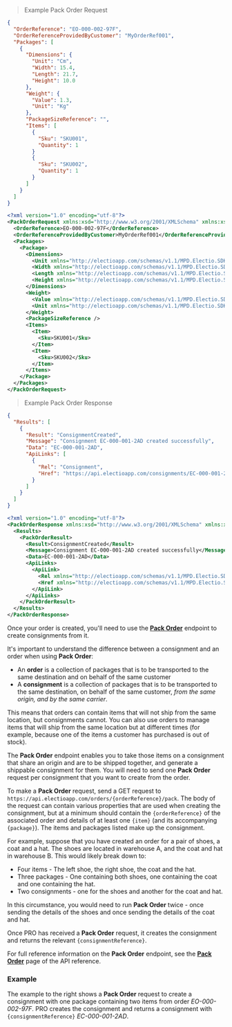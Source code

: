 > Example Pack Order Request

```json
{
  "OrderReference": "EO-000-002-97F",
  "OrderReferenceProvidedByCustomer": "MyOrderRef001",
  "Packages": [
    {
      "Dimensions": {
        "Unit": "Cm",
        "Width": 15.4,
        "Length": 21.7,
        "Height": 10.0
      },
      "Weight": {
        "Value": 1.3,
        "Unit": "Kg"
      },
      "PackageSizeReference": "",
      "Items": [
        {
          "Sku": "SKU001",
          "Quantity": 1
        }
        {
          "Sku": "SKU002",
          "Quantity": 1
        }        
      ]
    }
  ]
}
```

```xml
<?xml version="1.0" encoding="utf-8"?>
<PackOrderRequest xmlns:xsd="http://www.w3.org/2001/XMLSchema" xmlns:xsi="http://www.w3.org/2001/XMLSchema-instance" xmlns="http://electioapp.com/schemas/v1.1/MPD.Electio.SDK.DataTypes.PackOrders">
  <OrderReference>EO-000-002-97F</OrderReference>
  <OrderReferenceProvidedByCustomer>MyOrderRef001</OrderReferenceProvidedByCustomer>
  <Packages>
    <Package>
      <Dimensions>
        <Unit xmlns="http://electioapp.com/schemas/v1.1/MPD.Electio.SDK.DataTypes.Common">Cm</Unit>
        <Width xmlns="http://electioapp.com/schemas/v1.1/MPD.Electio.SDK.DataTypes.Common">15.4</Width>
        <Length xmlns="http://electioapp.com/schemas/v1.1/MPD.Electio.SDK.DataTypes.Common">21.7</Length>
        <Height xmlns="http://electioapp.com/schemas/v1.1/MPD.Electio.SDK.DataTypes.Common">10</Height>
      </Dimensions>
      <Weight>
        <Value xmlns="http://electioapp.com/schemas/v1.1/MPD.Electio.SDK.DataTypes.Common">1.3</Value>
        <Unit xmlns="http://electioapp.com/schemas/v1.1/MPD.Electio.SDK.DataTypes.Common">Kg</Unit>
      </Weight>
      <PackageSizeReference />
      <Items>
        <Item>
          <Sku>SKU001</Sku>
        </Item>
        <Item>
          <Sku>SKU002</Sku>
        </Item>
      </Items>
    </Package>
  </Packages>
</PackOrderRequest>
```

> Example Pack Order Response

```json
{
  "Results": [
    {
      "Result": "ConsignmentCreated",
      "Message": "Consignment EC-000-001-2AD created successfully",
      "Data": "EC-000-001-2AD",
      "ApiLinks": [
        {
          "Rel": "Consignment",
          "Href": "https://api.electioapp.com/consignments/EC-000-001-2AD"
        }
      ]
    }
  ]
}
```

```xml
<?xml version="1.0" encoding="utf-8"?>
<PackOrderResponse xmlns:xsd="http://www.w3.org/2001/XMLSchema" xmlns:xsi="http://www.w3.org/2001/XMLSchema-instance" xmlns="http://electioapp.com/schemas/v1.1/MPD.Electio.SDK.DataTypes.PackOrders">
  <Results>
    <PackOrderResult>
      <Result>ConsignmentCreated</Result>
      <Message>Consignment EC-000-001-2AD created successfully</Message>
      <Data>EC-000-001-2AD</Data>
      <ApiLinks>
        <ApiLink>
          <Rel xmlns="http://electioapp.com/schemas/v1.1/MPD.Electio.SDK.DataTypes.Common">Consignment</Rel>
          <Href xmlns="http://electioapp.com/schemas/v1.1/MPD.Electio.SDK.DataTypes.Common">https://api.electioapp.com/consignments/EC-000-001-2AD</Href>
        </ApiLink>
      </ApiLinks>
    </PackOrderResult>
  </Results>
</PackOrderResponse>
```

Once your order is created, you'll need to use the **[Pack Order](https://docs.electioapp.com/#/api/PackOrder)** endpoint to create consignments from it.

It's important to understand the difference between a consignment and an order when using **Pack Order**:

* An **order** is a collection of packages that is to be transported to the same destination and on behalf of the same customer
* A **consignment** is a collection of packages that is to be transported to the same destination, on behalf of the same customer, _from the same origin, and by the same carrier_.

This means that orders can contain items that will not ship from the same location, but consignments cannot. You can also use orders to manage items that will ship from the same location but at different times (for example, because one of the items a customer has purchased is out of stock).

The **Pack Order** endpoint enables you to take those items on a consignment that share an origin and are to be shipped together, and generate a shippable consignment for them. You will need to send one **Pack Order** request per consignment that you want to create from the order.

To make a **Pack Order** request, send a GET request to `https://api.electioapp.com/orders/{orderReference}/pack`. The body of the request can contain various properties that are used when creating the consignment, but at a minimum should contain the `{orderReference}` of the associated order and details of at least one `{item}` (and its accompanying `{package}`). The items and packages listed make up the consignment.

<aside class = "info">
  For example, suppose that you have created an order for a pair of shoes, a coat and a hat. The shoes are located in warehouse A, and the coat and hat in warehouse B. This would likely break down to:

  * Four items - The left shoe, the right shoe, the coat and the hat.
  * Three packages - One containing both shoes, one containing the coat and one containing the hat.
  * Two consignments - one for the shoes and another for the coat and hat.

  In this circumstance, you would need to run **Pack Order** twice - once sending the details of the shoes and once sending the details of the coat and hat. 
</aside>

Once PRO has received a **Pack Order** request, it creates the consignment and returns the relevant `{consignmentReference}`.

<aside class="note">
  For full reference information on the <strong>Pack Order</strong> endpoint, see the <strong><a href="https://docs.electioapp.com/#/api/PackOrder">Pack Order</a></strong> page of the API reference.
</aside>

### Example

The example to the right shows a **Pack Order** request to create a consignment with one package containing two items from order _EO-000-002-97F_. PRO creates the consignment and returns a consignment with `{consignmentReference}` _EC-000-001-2AD_.

